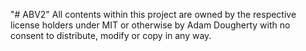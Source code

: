 "# ABV2" 
All contents within this project are owned by the respective license holders under MIT or otherwise by Adam Dougherty with no consent to distribute, modify or copy in any way.